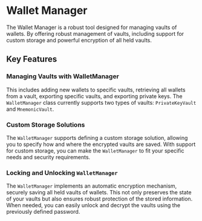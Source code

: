 # Wallet Manager

The Wallet Manager is a robust tool designed for managing vaults of wallets. By offering robust management of vaults, including support for custom storage and powerful encryption of all held vaults.

## Key Features

### Managing Vaults with WalletManager

This includes adding new wallets to specific vaults, retrieving all wallets from a vault, exporting specific vaults, and exporting private keys. The `WalletManager` class currently supports two types of vaults: `PrivateKeyVault` and `MnemonicVault`.

### Custom Storage Solutions

The `WalletManager` supports defining a custom storage solution, allowing you to specify how and where the encrypted vaults are saved. With support for custom storage, you can make the `WalletManager` to fit your specific needs and security requirements.

### Locking and Unlocking `WalletManager`

The `WalletManager` implements an automatic encryption mechanism, securely saving all held vaults of wallets. This not only preserves the state of your vaults but also ensures robust protection of the stored information. When needed, you can easily unlock and decrypt the vaults using the previously defined password.
